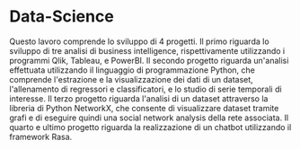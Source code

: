 # Data-Science

Questo lavoro comprende lo sviluppo di 4 progetti. Il primo riguarda lo sviluppo di tre analisi di business intelligence, rispettivamente utilizzando i programmi Qlik, Tableau, e PowerBI.
Il secondo progetto riguarda un'analisi effettuata utilizzando il linguaggio di programmazione Python, che comprende l'estrazione e la visualizzazione dei dati di un dataset, l'allenamento di regressori e classificatori, e lo studio di serie temporali di interesse.
Il terzo progetto riguarda l'analisi di un dataset attraverso la libreria di Python NetworkX, che consente di visualizzare dataset tramite grafi e di eseguire quindi una social network analysis della rete associata.
Il quarto e ultimo progetto riguarda la realizzazione di un chatbot utilizzando il framework Rasa.
